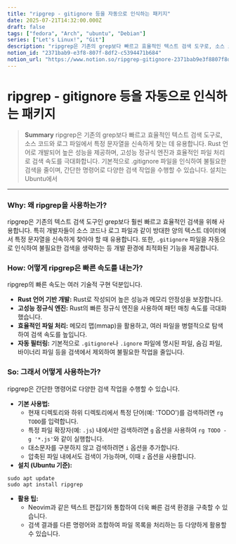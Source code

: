 ```yaml
---
title: "ripgrep - gitignore 등을 자동으로 인식하는 패키지"
date: 2025-07-21T14:32:00.000Z
draft: false
tags: ["fedora", "Arch", "ubuntu", "Debian"]
series: ["Let's Linux!", "Git"]
description: "ripgrep은 기존의 grep보다 빠르고 효율적인 텍스트 검색 도구로, 소스 코드와 로그 파일에서 특정 문자열을 신속하게 찾는 데 유용합니다. Rust 언어로 개발되어 높은 성능을 제공하며, 고성능 정규식 엔진과 효율적인 파일 처리로 검색 속도를 극대화합니다. 기본적으로 .gitignore 파일을 인식하여 불필요한 검색을 줄이며, 간단한 명령어로 다양한 검색 작업을 수행할 수 있습니다. 설치는 Ubuntu에서 "
notion_id: "2371bab9-e3f8-807f-8df2-c5394471b684"
notion_url: "https://www.notion.so/ripgrep-gitignore-2371bab9e3f8807f8df2c5394471b684"
---
```


# ripgrep - gitignore 등을 자동으로 인식하는 패키지

> **Summary**
> ripgrep은 기존의 grep보다 빠르고 효율적인 텍스트 검색 도구로, 소스 코드와 로그 파일에서 특정 문자열을 신속하게 찾는 데 유용합니다. Rust 언어로 개발되어 높은 성능을 제공하며, 고성능 정규식 엔진과 효율적인 파일 처리로 검색 속도를 극대화합니다. 기본적으로 .gitignore 파일을 인식하여 불필요한 검색을 줄이며, 간단한 명령어로 다양한 검색 작업을 수행할 수 있습니다. 설치는 Ubuntu에서 

---

### **Why: 왜 ripgrep을 사용하는가?**

ripgrep은 기존의 텍스트 검색 도구인 grep보다 훨씬 빠르고 효율적인 검색을 위해 사용합니다. 특히 개발자들이 소스 코드나 로그 파일과 같이 방대한 양의 텍스트 데이터에서 특정 문자열을 신속하게 찾아야 할 때 유용합니다. 또한, `.gitignore` 파일을 자동으로 인식하여 불필요한 검색을 생략하는 등 개발 환경에 최적화된 기능을 제공합니다.

### **How: 어떻게 ripgrep은 빠른 속도를 내는가?**

ripgrep의 빠른 속도는 여러 기술적 구현 덕분입니다.

- **Rust 언어 기반 개발:** Rust로 작성되어 높은 성능과 메모리 안정성을 보장합니다.
- **고성능 정규식 엔진:** Rust의 빠른 정규식 엔진을 사용하여 패턴 매칭 속도를 극대화했습니다.
- **효율적인 파일 처리:** 메모리 맵(mmap)을 활용하고, 여러 파일을 병렬적으로 탐색하여 검색 속도를 높입니다.
- **자동 필터링:** 기본적으로 `.gitignore`나 `.ignore` 파일에 명시된 파일, 숨김 파일, 바이너리 파일 등을 검색에서 제외하여 불필요한 작업을 줄입니다.
### **So: 그래서 어떻게 사용하는가?**

ripgrep은 간단한 명령어로 다양한 검색 작업을 수행할 수 있습니다.

- **기본 사용법:**
  - 현재 디렉토리와 하위 디렉토리에서 특정 단어(예: 'TODO')를 검색하려면 `rg TODO`를 입력합니다.
  - 특정 파일 확장자(예: `.js`) 내에서만 검색하려면 `g` 옵션을 사용하여 `rg TODO -g '*.js'`와 같이 실행합니다.
  - 대소문자를 구분하지 않고 검색하려면 `i` 옵션을 추가합니다.
  - 압축된 파일 내에서도 검색이 가능하며, 이때 `z` 옵션을 사용합니다.
- **설치 (Ubuntu 기준):**
```shell
sudo apt update
sudo apt install ripgrep

```

- **활용 팁:**
  - Neovim과 같은 텍스트 편집기와 통합하여 더욱 빠른 검색 환경을 구축할 수 있습니다.
  - 검색 결과를 다른 명령어와 조합하여 파일 목록을 처리하는 등 다양하게 활용할 수 있습니다.

